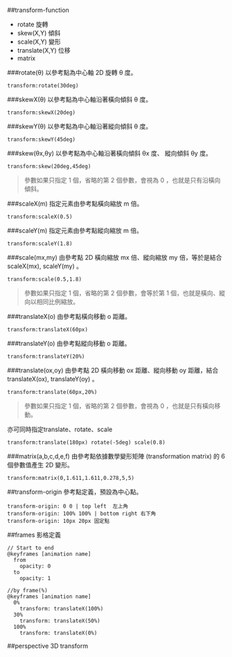 ##transform-function

 - rotate 旋轉
 - skew(X,Y) 傾斜
 - scale(X,Y) 變形
 - translate(X,Y) 位移
 - matrix 

###rotate(θ)
以參考點為中心軸 2D 旋轉 θ 度。

    transform:rotate(30deg)

###skewX(θ)
以參考點為中心軸沿著橫向傾斜 θ 度。

    transform:skewX(20deg)

###skewY(θ)
以參考點為中心軸沿著縱向傾斜 θ 度。

    transform:skewY(45deg)

###skew(θx,θy)
以參考點為中心軸沿著橫向傾斜 θx 度、 縱向傾斜 θy 度。

    transform:skew(20deg,45deg)

> 參數如果只指定 1 個，省略的第 2 個參數，會視為 0 ，也就是只有沿橫向傾斜。

###scaleX(m)
指定元素由參考點橫向縮放 m 倍。

    transform:scaleX(0.5)

###scaleY(m)
指定元素由參考點縱向縮放 m 倍。

    transform:scaleY(1.8)

###scale(mx,my)
由參考點 2D 橫向縮放 mx 倍、縱向縮放 my 倍，等於是結合 scaleX(mx), scaleY(my) 。

    transform:scale(0.5,1.8)

> 參數如果只指定 1 個，省略的第 2 個參數，會等於第 1 個，也就是橫向、縱向以相同比例縮放。

###translateX(o)
由參考點橫向移動 o 距離。

    transform:translateX(60px)

###translateY(o)
由參考點縱向移動 o 距離。

    transform:translateY(20%)

###translate(ox,oy)
由參考點 2D 橫向移動 ox 距離、縱向移動 oy 距離，結合 translateX(ox), translateY(oy) 。

    transform:translate(60px,20%)

> 參數如果只指定 1 個，省略的第 2 個參數，會視為 0 ，也就是只有橫向移動。

亦可同時指定translate、rotate、scale

    transform:translate(180px) rotate(-5deg) scale(0.8)

###matrix(a,b,c,d,e,f)
由參考點依據數學變形矩陣 (transformation matrix) 的 6 個參數值產生 2D 變形。

    transform:matrix(0,1.611,1.611,0.278,5,5)

##transform-origin
參考點定義，預設為中心點。

    transform-origin: 0 0 | top left  左上角
    transform-origin: 100% 100% | bottom right 右下角
    transform-origin: 10px 20px 固定點

##frames
影格定義

    // Start to end
    @keyframes [animation name]
      from
        opacity: 0
      to
        opacity: 1

    //by frame(%)
    @keyframes [animation name]
      0%
        transform: translateX(100%)
      30%
        transform: translateX(50%)
      100%
        transform: translateX(0%)

##perspective
3D transform